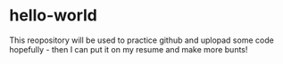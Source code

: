 # hello-world

This reopository will be used to practice github and uplopad some code hopefully - then I can put it on my resume and make more bunts!
